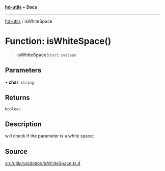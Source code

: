 [**hd-utils**](../README.md) • **Docs**

***

[hd-utils](../globals.md) / isWhiteSpace

# Function: isWhiteSpace()

> **isWhiteSpace**(`char`): `boolean`

## Parameters

• **char**: `string`

## Returns

`boolean`

## Description

will check if the parameter is a white space;

## Source

[src/utils/validation/isWhiteSpace.ts:4](https://github.com/AhmadHddad/h-utils/blob/b1dfa95e218c9605f39fc234662ef50e62fadcb8/src/utils/validation/isWhiteSpace.ts#L4)
